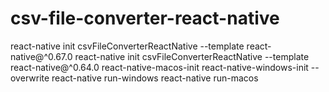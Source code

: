 # csv-file-converter-react-native

react-native init csvFileConverterReactNative --template react-native@^0.67.0
react-native init csvFileConverterReactNative --template react-native@^0.64.0
react-native-macos-init
react-native-windows-init --overwrite
react-native run-windows
react-native run-macos